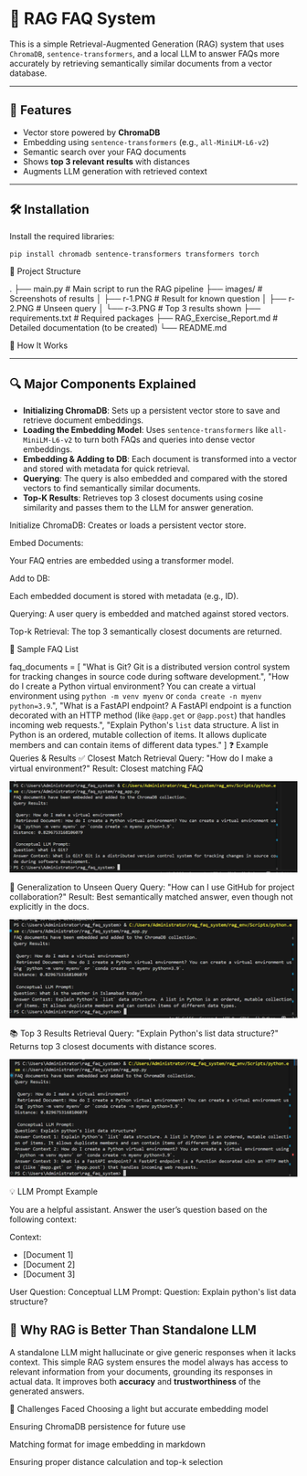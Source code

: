 # 🧠 RAG FAQ System

This is a simple Retrieval-Augmented Generation (RAG) system that uses `ChromaDB`, `sentence-transformers`, and a local LLM to answer FAQs more accurately by retrieving semantically similar documents from a vector database.

---

## 🚀 Features

- Vector store powered by **ChromaDB**
- Embedding using `sentence-transformers` (e.g., `all-MiniLM-L6-v2`)
- Semantic search over your FAQ documents
- Shows **top 3 relevant results** with distances
- Augments LLM generation with retrieved context

---

## 🛠️ Installation

Install the required libraries:

```bash
pip install chromadb sentence-transformers transformers torch
```
📁 Project Structure

.
├── main.py                 # Main script to run the RAG pipeline
├── images/                 # Screenshots of results
│   ├── r-1.PNG             # Result for known question
│   ├── r-2.PNG             # Unseen query
│   └── r-3.PNG             # Top 3 results shown
├── requirements.txt        # Required packages
├── RAG_Exercise_Report.md  # Detailed documentation (to be created)
└── README.md

🔧 How It Works

---

## 🔍 Major Components Explained

- **Initializing ChromaDB**: Sets up a persistent vector store to save and retrieve document embeddings.
- **Loading the Embedding Model**: Uses `sentence-transformers` like `all-MiniLM-L6-v2` to turn both FAQs and queries into dense vector embeddings.
- **Embedding & Adding to DB**: Each document is transformed into a vector and stored with metadata for quick retrieval.
- **Querying**: The query is also embedded and compared with the stored vectors to find semantically similar documents.
- **Top-K Results**: Retrieves top 3 closest documents using cosine similarity and passes them to the LLM for answer generation.


Initialize ChromaDB:
Creates or loads a persistent vector store.

Embed Documents:

Your FAQ entries are embedded using a transformer model.

Add to DB:

Each embedded document is stored with metadata (e.g., ID).

Querying:
A user query is embedded and matched against stored vectors.

Top-k Retrieval:
The top 3 semantically closest documents are returned.

📝 Sample FAQ List

faq_documents = [
    "What is Git? Git is a distributed version control system for tracking changes in source code during software development.",
    "How do I create a Python virtual environment? You can create a virtual environment using `python -m venv myenv` or `conda create -n myenv python=3.9`.",
    "What is a FastAPI endpoint? A FastAPI endpoint is a function decorated with an HTTP method (like `@app.get` or `@app.post`) that handles incoming web requests.",
    "Explain Python's `list` data structure. A list in Python is an ordered, mutable collection of items. It allows duplicate members and can contain items of different data types."
]
❓ Example Queries & Results
✅ Closest Match Retrieval
Query: "How do I make a virtual environment?"
Result: Closest matching FAQ


![alt text](images/r-1.PNG) 



🧠 Generalization to Unseen Query
Query: "How can I use GitHub for project collaboration?"
Result: Best semantically matched answer, even though not explicitly in the docs.


![alt text](images/r-2.PNG) 


📚 Top 3 Results Retrieval
Query: "Explain Python's list data structure?"
Returns top 3 closest documents with distance scores.


![alt text](images/r-3.PNG) 



💡 LLM Prompt Example

You are a helpful assistant. Answer the user’s question based on the following context:

Context:
- [Document 1]
- [Document 2]
- [Document 3]

User Question:
Conceptual LLM Prompt:
Question: Explain python's list data structure?

## 💬 Why RAG is Better Than Standalone LLM

A standalone LLM might hallucinate or give generic responses when it lacks context. This simple RAG system ensures the model always has access to relevant information from your documents, grounding its responses in actual data. It improves both **accuracy** and **trustworthiness** of the generated answers.



🧩 Challenges Faced
Choosing a light but accurate embedding model

Ensuring ChromaDB persistence for future use

Matching format for image embedding in markdown

Ensuring proper distance calculation and top-k selection

